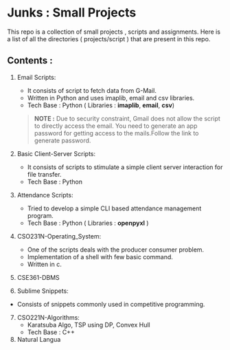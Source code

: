 # Junks : Small Projects

This repo is a collection of small projects , scripts  and assignments. Here is a list of all the directories ( projects/script ) that are present in this repo.

## Contents :

1. Email Scripts:
	- It consists of script to fetch data from G-Mail.
	- Written in Python and uses imaplib, email and csv libraries.
	- Tech Base : Python ( Libraries : __imaplib__, __email__, __csv__)
	> **NOTE :** Due to security constraint, Gmail does not allow the script to directly access the email.
	> You need to generate an app password for getting access to the mails.Follow the link to generate password.

2. Basic Client-Server Scripts:
	 - It consists of scripts to stimulate a simple client server interaction for file transfer.
	- Tech Base : Python

3. Attendance Scripts:
	- Tried to develop a simple CLI based attendance management program.
	- Tech Base : Python ( Libraries : __openpyxl__ )

4. CSO231N-Operating_System:
	- One of the scripts deals with the producer consumer problem.
	- Implementation of a shell with few basic command.
	- Written in c.

5. CSE361-DBMS

6. Sublime Snippets:
- Consists of snippets commonly used in competitive programming.

7. CSO221N-Algorithms:
	- Karatsuba Algo, TSP using DP, Convex Hull
	- Tech Base : C++
8. Natural Langua

<!--stackedit_data:
eyJoaXN0b3J5IjpbMjM4NzAxNTY0XX0=
-->